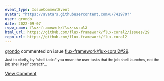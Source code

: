 ```yaml
---
event_type: IssueCommentEvent
avatar: "https://avatars.githubusercontent.com/u/741970?"
user: grondo
date: 2022-09-07
repo_name: flux-framework/flux-coral2
html_url: https://github.com/flux-framework/flux-coral2/issues/29
repo_url: https://github.com/flux-framework/flux-coral2
---
```


<a href='https://github.com/grondo' target='_blank'>grondo</a> commented on issue <a href='https://github.com/flux-framework/flux-coral2/issues/29' target='_blank'>flux-framework/flux-coral2#29</a>.

<small>Just to clarify, by "shell tasks" you mean the user tasks that the job shell launches, not the job shell itself correct?...</small>

<a href='https://github.com/flux-framework/flux-coral2/issues/29' target='_blank'>View Comment</a>